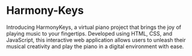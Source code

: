 # Harmony-Keys
Introducing HarmonyKeys, a virtual piano project that brings the joy of playing music to your fingertips. Developed using HTML, CSS, and JavaScript, this interactive web application allows users to unleash their musical creativity and play the piano in a digital environment with ease.
